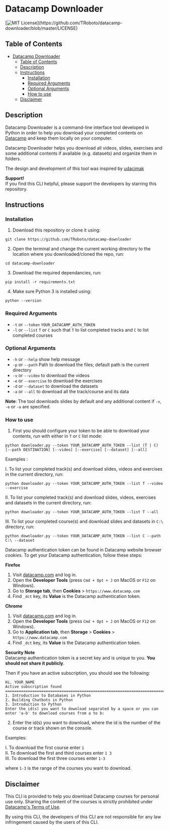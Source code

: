 # Datacamp Downloader

[![MIT License](https://img.shields.io/apm/l/atomic-design-ui.svg?)](https://github.com/TRoboto/datacamp-downloader/blob/master/LICENSE)

## Table of Contents

- [Datacamp Downloader](#datacamp-downloader)
  - [Table of Contents](#table-of-contents)
  - [Description](#description)
  - [Instructions](#instructions)
    - [Installation](#installation)
    - [Required Arguments](#required-arguments)
    - [Optional Arguments](#optional-arguments)
    - [How to use](#how-to-use)
  - [Disclaimer](#disclaimer)

## Description

Datacamp Downloader is a command-line interface tool developed in Python
in order to help you download your completed contents on [Datacamp](https://datacamp.com)
and keep them locally on your computer.

Datacamp Downloader helps you download all videos, slides, exercises and some additional
contents if available (e.g. datasets) and organize them in folders.

The design and development of this tool was inspired by [udacimak](https://github.com/udacimak/udacimak)

**Support!**  
If you find this CLI helpful, please support the developers by starring this repository.

## Instructions

### Installation

1. Download this repository or clone it using:

```
git clone https://github.com/TRoboto/datacamp-downloader
```

2. Open the terminal and change the current working directory to the location where you downloaded/cloned the repo, run:

```
cd datacamp-downloader
```

3. Download the required dependancies, run:

```
pip install -r requirements.txt
```

4. Make sure Python 3 is installed using:

```
python --version
```

### Required Arguments

- `-t` or `--token` `YOUR_DATACAMP_AUTH_TOKEN`
- `-l` or `--list` `T` or `C` such that `T` to list completed tracks and `C` to list completed courses

### Optional Arguments

- `-h` or `--help` show help message
- `-p` or `--path` Path to download the files; default path is the current directory
- `-v` or `--video` to download the videos
- `-e` or `--exercise` to download the exercises
- `-d` or `--dataset` to download the datasets
- `-a` or `--all` to download all the track/course and its data

**Note**: The tool downloads slides by default and any additional content if `-v`, `-e` or `-a` are specified.

### How to use

1. First you should configure your token to be able to download your contents, run with either in `T` or `C` list mode:

```
python downloader.py --token YOUR_DATACAMP_AUTH_TOKEN --list (T | C) [--path DESTINATION] [--video] [--exercise] [--dataset] [--all]
```

Examples :

I. To list your completed track(s) and download slides, videos and exercises in the current directory, run:

```
python downloader.py --token YOUR_DATACAMP_AUTH_TOKEN --list T --video --exercise
```

II. To list your completed track(s) and download slides, videos, exercises and datasets in the current directory, run:

```
python downloader.py --token YOUR_DATACAMP_AUTH_TOKEN --list T --all
```

III. To list your completed course(s) and download slides and datasets in `C:\` directory, run:

```
python downloader.py --token YOUR_DATACAMP_AUTH_TOKEN --list C --path C:\ --dataset
```

Datacamp authentication token can be found in Datacamp website browser _cookies_.
To get your Datacamp authentication, follow these steps:

**Firefox**

1. Visit [datacamp.com](https://datacamp.com) and log in.
2. Open the **Developer Tools** (press `Cmd + Opt + J` on MacOS or `F12` on Windows).
3. Go to **Storage tab**, then **Cookies** > `https://www.datacamp.com`
4. Find `_dct` key, its **Value** is the Datacamp authentication token.

**Chrome**

1. Visit [datacamp.com](https://datacamp.com) and log in.
2. Open the **Developer Tools** (press `Cmd + Opt + J` on MacOS or `F12` on Windows).
3. Go to **Application tab**, then **Storage** > **Cookies** > `https://www.datacamp.com`
4. Find `_dct` key, its **Value** is the Datacamp authentication token.

**Security Note**  
Datacamp authentication token is a secret key and is unique to you. **You should not share it publicly**.

Then if you have an active subscription, you should see the following:

```
Hi, YOUR_NAME
Active subscription found
====================================================================================================
1. Introduction to Databases in Python
2. Building Chatbots in Python
3. Introduction to Python
Enter the id(s) you want to download separated by a space or you can enter 'a-b' to download courses from a to b:
```

2. Enter the id(s) you want to download, where the id is the number of the course or track shown on the console.

Examples:

I. To download the first course enter `1`  
II. To download the first and third courses enter `1 3`  
III. To download the first three courses enter `1-3`

where `1-3` is the range of the courses you want to download.

## Disclaimer

This CLI is provided to help you download Datacamp courses for personal use only. Sharing the content of the courses is strictly prohibited under [Datacamp's Terms of Use](https://www.datacamp.com/terms-of-use/).

By using this CLI, the developers of this CLI are not responsible for any law infringement caused by the users of this CLI.
